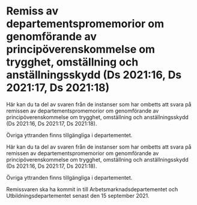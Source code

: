 # Remiss av departementspromemorior om genomförande av principöverenskommelse om trygghet, omställning och anställningsskydd (Ds 2021:16, Ds 2021:17, Ds 2021:18)

Här kan du ta del av svaren från de instanser som har ombetts att svara på remissen av departementspromemorior om genomförande av principöverenskommelse om trygghet, omställning och anställningsskydd (Ds 2021:16, Ds 2021:17, Ds 2021:18).

Övriga yttranden finns tillgängliga i departementet.

Här kan du ta del av svaren från de instanser som har ombetts att svara på remissen av departementspromemorior om genomförande av principöverenskommelse om trygghet, omställning och anställningsskydd (Ds 2021:16, Ds 2021:17, Ds 2021:18).

Övriga yttranden finns tillgängliga i departementet.

Remissvaren ska ha kommit in till Arbetsmarknadsdepartementet och Utbildningsdepartementet senast den 15 september 2021.
